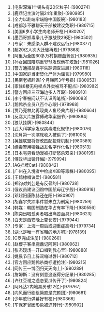
1. [电影深海1个镜头有20亿粒子]-[980274]
1. [鹿鼎记主演时隔24年重聚]-[980985]
1. [全力以赴端牢端稳中国饭碗]-[980183]
1. [成都涉不雅聊天干部被建议免职]-[980715]
1. [美国6岁小学生向老师开枪]-[980207]
1. [墨西哥抓毒枭儿子激战致29死]-[980502]
1. [专家：未感染人群不建议远行]-[980377]
1. [超20亿人次大迁徙再现]-[979868]
1. [阿里为全国60多万村捐赠血氧仪]-[980935]
1. [孙女回国陪病重爷爷发现他在炫饭]-[981026]
1. [警方通报胡鑫宇失踪调查进展]-[980118]
1. [中国家庭当街焚化尸体为谣言]-[979980]
1. [民宿老板辟谣1个月赚回3年亏损]-[980053]
1. [家住8楼无电梯点外卖被骂不配点]-[980982]
1. [警方回应三亚海边多人互殴]-[980910]
1. [李宇春被问认不认识周笔畅]-[980083]
1. [鹅鸭杀全员八百个心眼]-[978968]
1. [贾乃亮林允再现美人鱼经典片段]-[980664]
1. [反腐大片披露傅政华案细节]-[980884]
1. [狼队挂牌]-[980844]
1. [武大科学家发现病毒进化规律]-[980076]
1. [沈月第一次演戏收入被偷了]-[981005]
1. [英雄联盟将修改匹配投降机制]-[980589]
1. [缉毒警用牺牲战友名字作化名]-[980513]
1. [日本宅男看动漫被打断怒杀双亲]-[980195]
1. [傅政华出镜忏悔]-[979994]
1. [AG挂牌Cat]-[980842]
1. [广州在入境者中检出XBB等毒株]-[980095]
1. [王鹤棣唱诀爱]-[980581]
1. [郑钧对刘芸是有反骨的]-[980738]
1. [俄议员建议回购中国航母辽宁舰]-[980916]
1. [邓超阳康陈赫还在阳]-[980907]
1. [胡鑫宇失踪事件暂未立为刑案]-[980259]
1. [韩媒：韩国制造在华占有率下降]-[980556]
1. [陈奕迅唱孤勇者唱出痛苦面具]-[980623]
1. [白天是西安晚上变长安]-[979944]
1. [专家：上海一周后或迎重症高峰]-[979734]
1. [湖北是唯一有省鞋的地方吧]-[978139]
1. [C罗完成注册]-[980260]
1. [赵樱子客串鹿鼎记阿珂]-[980962]
1. [张杰现场一开口唱到我心里]-[980888]
1. [姚晨节目上辟谣缩过唇]-[980712]
1. [官方回应鹅鸭杀商标遭抢注]-[980215]
1. [网传王一博回归天天向上]-[980289]
1. [詹姆斯：没有刻意追逐得分纪录]-[980285]
1. [许红豆谢之遥恋爱瓜传开了]-[980824]
1. [阿凡达2内地票房破12亿]-[979767]
1. [向风而行剧组简直是完颜团]-[980681]
1. [少年歌行弹幕好有梗]-[980368]
1. [车保罗曾因形象被迫转行]-[980902]